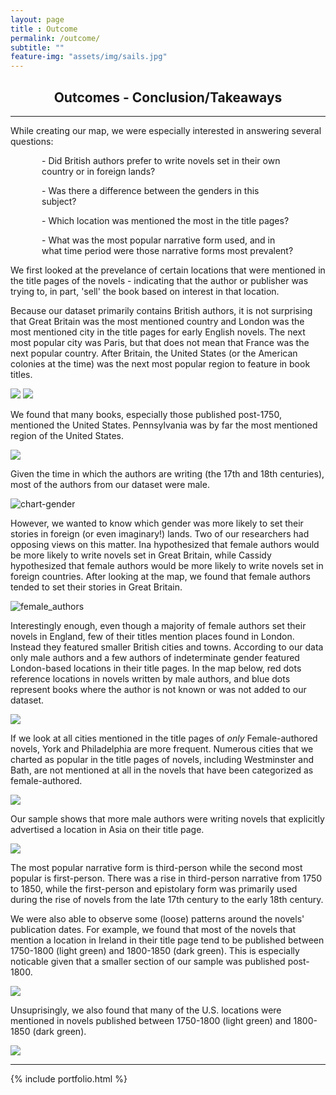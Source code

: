 ```yaml
---
layout: page
title : Outcome
permalink: /outcome/
subtitle: ""
feature-img: "assets/img/sails.jpg"
---
```

<html>
  <head>
    <meta name="viewport" content="width=device-width, initial-scale=1">
  </head>
  <body>
    <h2 style="text-align:center">Outcomes - Conclusion/Takeaways</h2>
    <hr>
  
<p>While creating our map, we were especially interested in answering several questions:</p>
 
<p style="margin-left: 50px; margin-right: 50px"> - Did British authors prefer to write novels set in their own country or in foreign lands?</p>
<p style="margin-left: 50px; margin-right: 50px">- Was there a difference between the genders in this subject?</p>
<p style="margin-left: 50px; margin-right: 50px">- Which location was mentioned the most in the title pages?</p>
<p style="margin-left: 50px; margin-right: 50px">- What was the most popular narrative form used, and in what time period were those narrative forms most prevalent?</p>

<p> We first looked at the prevelance of certain locations that were mentioned in the title pages of the novels - indicating that the author or publisher was trying to, in part, 'sell' the book based on interest in that location. </p> 

<p>Because our dataset primarily contains British authors, it is not surprising that Great Britain was the most mentioned country and London was the most mentioned city in the title pages for early English novels. The next most popular city was Paris, but that does not mean that France was the next popular country. After Britain, the United States (or the American colonies at the time) was the next most popular region to feature in book titles.</p>


<img src="{{ site.baseurl }}/assets/img/outcome/outcome_popularlocations_updated.jpg">
<img src="{{ site.baseurl }}/assets/img/outcome/outcome_cities.jpg">

<p>We found that many books, especially those published post-1750, mentioned the United States. Pennsylvania was by far the most mentioned region of the United States.</p>

<img src="{{ site.baseurl }}/assets/img/outcome/outcome_locations_USregions.png">

<p>Given the time in which the authors are writing (the 17th and 18th centuries), most of the authors from our dataset were male.</P>

<img src="{{ site.baseurl }}/assets/img/outcome/chart-gender.jpg" alt="chart-gender">

<p>However, we wanted to know which gender was more likely to set their stories in foreign (or even imaginary!) lands. Two of our researchers had opposing views on this matter. Ina hypothesized that female authors would be more likely to write novels set in Great Britain, while Cassidy hypothesized that female authors would be more likely to write novels set in foreign countries. After looking at the map, we found that female authors tended to set their stories in Great Britain.</p>

<img src="{{ site.baseurl }}/assets/img/outcome/outcome_popularity_female.png" alt="female_authors">
  
<p>Interestingly enough, even though a majority of female authors set their novels in England, few of their titles mention places found in London. Instead they featured smaller British cities and towns. According to our data only male authors and a few authors of indeterminate gender featured London-based locations in their title pages. In the map below, red dots reference locations in novels written by male authors, and blue dots represent books where the author is not known or was not added to our dataset.  
</p>

<img src="{{ site.baseurl }}/assets/img/outcome/gender_London.png">

<p>If we look at all cities mentioned in the title pages of <i>only</i> Female-authored novels, York and Philadelphia are more frequent. Numerous cities that we charted as popular in the title pages of novels, including Westminster and Bath, are not mentioned at all in the novels that have been categorized as female-authored.</p>
  
<img src="{{ site.baseurl }}/assets/img/outcome_cities_female.jpg">

<p> Our sample shows that more male authors were writing novels that explicitly advertised a location in Asia on their title page.</p>

<img src="{{ site.baseurl }}/assets/img/outcome/outcome_gender_Asia.png">


<p>The most popular narrative form is third-person while the second most popular is first-person. There was a rise in third-person narrative from 1750 to 1850, while the first-person and epistolary form was primarily used during the rise of novels from the late 17th century to the early 18th century. 
</p>

<p> We were also able to observe some (loose) patterns around the novels' publication dates. For example, we found that most of the novels that mention a location in Ireland in their title page tend to be published between 1750-1800 (light green) and 1800-1850 (dark green). This is especially noticable given that a smaller section of our sample was published post-1800.</p>

<img src="{{ site.baseurl }}/assets/img/outcome/dates_Ireland.png">

<p> Unsuprisingly, we also found that many of the U.S. locations were mentioned in novels published between 1750-1800 (light green) and 1800-1850 (dark green).</p>
  
<img src="{{ site.baseurl }}/assets/img/outcome/dates_US.png">

<hr> 

{% include portfolio.html %}
